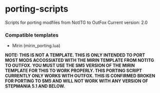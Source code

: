# porting-scripts
Scripts for porting modfiles from NotITG to OutFox
Current version: 2.0

### Compatible templates
- Mirin (mirin_porting.lua)

**NOTE: THIS IS NOT A TEMPLATE. THIS IS ONLY INTENDED TO PORT MOST MODS ACCOSSIATED WITH THE MIRIN TEMPLATE FROM NOTITG TO OUTFOX. YOU MUST USE THE SM5 VERSION OF THE MIRIN TEMPLATE FOR THIS TO WORK PROPERLY. THIS PORTING SCRIPT CURRENTLY ONLY WORKS WITH OUTFOX. THIS IS CONFIRMED BROKEN FOR PORTING TO SM5 AND WILL NOT WORK WITH ANY VERSION OF STEPMANIA 5.1 AND BELOW.**

